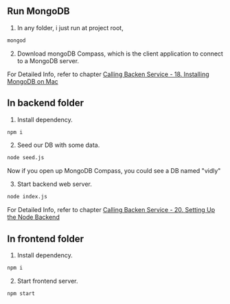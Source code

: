 ## Run MongoDB

1. In any folder, i just run at project root,

```bash
mongod
```

2. Download mongoDB Compass, which is the client application to connect to a MongoDB server.

For Detailed Info, refer to chapter [Calling Backen Service - 18. Installing MongoDB on Mac](https://codewithmosh.com/courses/357787/lectures/5867618)

## In backend folder

1. Install dependency.

```bash
npm i
```

2. Seed our DB with some data.

```bash
node seed.js
```

Now if you open up MongoDB Compass, you could see a DB named "vidly"

3. Start backend web server.

```bash
node index.js
```

For Detailed Info, refer to chapter [Calling Backen Service - 20. Setting Up the Node Backend](https://codewithmosh.com/courses/357787/lectures/5867613)

## In frontend folder

1. Install dependency.

```bash
npm i
```

2. Start frontend server.

```bash
npm start
```
